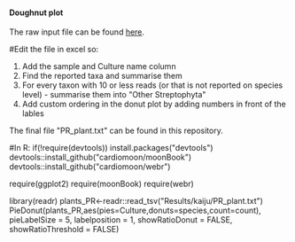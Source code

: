 #### Doughnut plot 
The raw input file can be found [here](https://github.com/AleksandraLaura/DietComment/blob/main/S2_Table.xlsx).

#Edit the file in excel so:
1. Add the sample and Culture name column
3. Find the reported taxa and summarise them
4. For every taxon with 10 or less reads (or that is not reported on species level) - summarise them into "Other Streptophyta"
5. Add custom ordering in the donut plot by adding numbers in front of the lables

The final file "PR_plant.txt" can be found in this repository. 


#In R:
if(!require(devtools)) install.packages("devtools")
devtools::install_github("cardiomoon/moonBook")
devtools::install_github("cardiomoon/webr")

require(ggplot2)
require(moonBook)
require(webr)

library(readr)
plants_PR<-readr::read_tsv("Results/kaiju/PR_plant.txt")
PieDonut(plants_PR,aes(pies=Culture,donuts=species,count=count), pieLabelSize = 5, labelposition = 1, showRatioDonut = FALSE, showRatioThreshold = FALSE)
```
